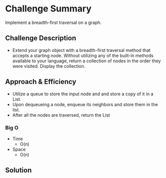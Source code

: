 # Challenge Summary
<!-- Short summary or background information -->
Implement a breadth-first traversal on a graph.

## Challenge Description
<!-- Description of the challenge -->
- Extend your graph object with a breadth-first traversal method that accepts a starting node. Without utilizing any of the built-in methods available to your language, return a collection of nodes in the order they were visited. Display the collection.

## Approach & Efficiency
<!-- What approach did you take? Why? What is the Big O space/time for this approach? -->
- Utilize a queue to store the input node and and store a copy of it in a List.
- Upon dequeueing a node, enqueue its neighbors and store them in the list.
- After all the nodes are traversed, return the List
### Big O
- Time
  - O(n)
- Space
  - O(n)
## Solution
<!-- Embedded whiteboard image -->